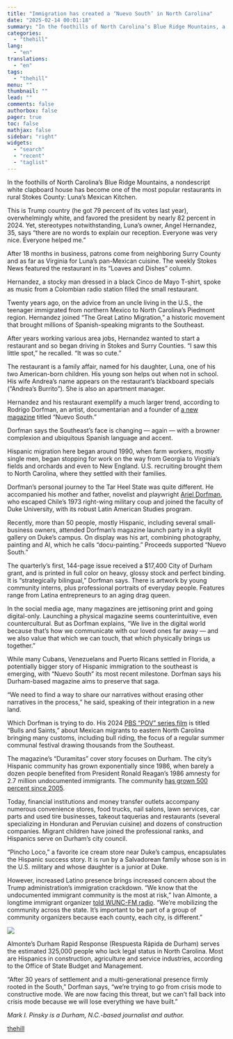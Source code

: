 ```yaml
---
title: "Immigration has created a ‘Nuevo South’ in North Carolina"
date: "2025-02-14 00:01:18"
summary: "In the foothills of North Carolina’s Blue Ridge Mountains, a nondescript white clapboard house has become one of the most popular restaurants in rural Stokes County: Luna’s Mexican Kitchen. This is Trump country (he got 79 percent of its votes last year), overwhelmingly white, and favored the president by nearly..."
categories:
  - "thehill"
lang:
  - "en"
translations:
  - "en"
tags:
  - "thehill"
menu: ""
thumbnail: ""
lead: ""
comments: false
authorbox: false
pager: true
toc: false
mathjax: false
sidebar: "right"
widgets:
  - "search"
  - "recent"
  - "taglist"
---
```


In the foothills of North Carolina’s Blue Ridge Mountains, a nondescript white clapboard house has become one of the most popular restaurants in rural Stokes County: Luna’s Mexican Kitchen.

This is Trump country (he got 79 percent of its votes last year), overwhelmingly white, and favored the president by nearly 82 percent in 2024. Yet, stereotypes notwithstanding, Luna’s owner, Angel Hernandez, 35, says “there are no words to explain our reception. Everyone was very nice. Everyone helped me.”

After 18 months in business, patrons come from neighboring Surry County and as far as Virginia for Luna’s pan-Mexican cuisine. The weekly Stokes News featured the restaurant in its “Loaves and Dishes” column.

Hernandez, a stocky man dressed in a black Cinco de Mayo T-shirt, spoke as music from a Colombian radio station filled the small restaurant.

Twenty years ago, on the advice from an uncle living in the U.S., the teenager immigrated from northern Mexico to North Carolina’s Piedmont region. Hernandez joined “The Great Latino Migration,” a historic movement that brought millions of Spanish-speaking migrants to the Southeast.

After years working various area jobs, Hernandez wanted to start a restaurant and so began driving in Stokes and Surry Counties. “I saw this little spot,” he recalled. “It was so cute.”

The restaurant is a family affair, named for his daughter, Luna, one of his two American-born children. His young son helps out when not in school. His wife Andrea’s name appears on the restaurant’s blackboard specials (“Andrea’s Burrito”). She is also an apartment manager.

Hernandez and his restaurant exemplify a much larger trend, according to Rodrigo Dorfman, an artist, documentarian and a founder of [a new magazine](https://www.nuevosouth.org/magazine) titled “Nuevo South.”

Dorfman says the Southeast’s face is changing — again — with a browner complexion and ubiquitous Spanish language and accent.

Hispanic migration here began around 1990, when farm workers, mostly single men, began stopping for work on the way from Georgia to Virginia’s fields and orchards and even to New England. U.S. recruiting brought them to North Carolina, where they settled with their families.

Dorfman’s personal journey to the Tar Heel State was quite different. He accompanied his mother and father, novelist and playwright [Ariel Dorfman](https://en.wikipedia.org/wiki/Ariel_Dorfman), who escaped Chile’s 1973 right-wing military coup and joined the faculty of Duke University, with its robust Latin American Studies program.

Recently, more than 50 people, mostly Hispanic, including several small-business owners, attended Dorfman’s magazine launch party in a skylit gallery on Duke’s campus. On display was his art, combining photography, painting and AI, which he calls “docu-painting.” Proceeds supported “Nuevo South.”

The quarterly’s first, 144-page issue received a $17,400 City of Durham grant, and is printed in full color on heavy, glossy stock and perfect binding. It is “strategically bilingual,” Dorfman says. There is artwork by young community interns, plus professional portraits of everyday people. Features range from Latina entrepreneurs to an aging drag queen.

In the social media age, many magazines are jettisoning print and going digital-only. Launching a physical magazine seems counterintuitive, even countercultural. But as Dorfman explains, “We live in the digital world because that’s how we communicate with our loved ones far away — and we also value that which we can touch, that which physically brings us together.”

While many Cubans, Venezuelans and Puerto Ricans settled in Florida, a potentially bigger story of Hispanic immigration to the southeast is emerging, with “Nuevo South” its most recent milestone. Dorfman says his Durham-based magazine aims to preserve that saga.

“We need to find a way to share our narratives without erasing other narratives in the process,” he said, speaking of their integration in a new land.

Which Dorfman is trying to do. His 2024 [PBS “POV” series film](https://www.pbs.org/pov/films/bullsandsaints/) is titled “Bulls and Saints,” about Mexican migrants to eastern North Carolina bringing many customs, including bull riding, the focus of a regular summer communal festival drawing thousands from the Southeast.

The magazine’s “Duramitas” cover story focuses on Durham. The city’s Hispanic community has grown exponentially since 1986, when barely a dozen people benefited from President Ronald Reagan’s 1986 amnesty for 2.7 million undocumented immigrants. The community [has grown 500 percent since 2005](https://abc11.com/latino-home-buying-buy-a-house-durham/10912524/).

Today, financial institutions and money transfer outlets accompany numerous convenience stores, food trucks, nail salons, lawn services, car parts and used tire businesses, takeout taquerias and restaurants (several specializing in Honduran and Peruvian cuisine) and dozens of construction companies. Migrant children have joined the professional ranks, and Hispanics serve on Durham’s city council.

“Pincho Loco,” a favorite ice cream store near Duke’s campus, encapsulates the Hispanic success story. It is run by a Salvadorean family whose son is in the U.S. military and whose daughter is a junior at Duke.

However, increased Latino presence brings increased concern about the Trump administration’s immigration crackdown. “We know that the undocumented immigrant community is the most at risk,” Ivan Almonte, a longtime immigrant organizer [told WUNC-FM radio](https://www.wunc.org/race-class-communities/2025-01-24/trump-deportation-immigrant-north-carolina-latino). “We’re mobilizing the community across the state. It’s important to be part of a group of community organizers because each county, each city, is different.”


[![](https://thehill.com/wp-content/uploads/sites/2/2023/11/op2.png?w=600)](https://thehill.com/submitting-opinion-content/)

Almonte’s Durham Rapid Response (Respuesta Rápida de Durham) serves the estimated 325,000 people who lack legal status in North Carolina. Most are Hispanics in construction, agriculture and service industries, according to the Office of State Budget and Management.

“After 30 years of settlement and a multi-generational presence firmly rooted in the South,” Dorfman says, “we’re trying to go from crisis mode to constructive mode. We are now facing this threat, but we can’t fall back into crisis mode because we will lose everything we have built.”

*Mark I. Pinsky is a Durham, N.C.-based journalist and author.*

[thehill](https://thehill.com/opinion/immigration/5141847-immigration-has-created-a-nuevo-south-in-north-carolina/)
